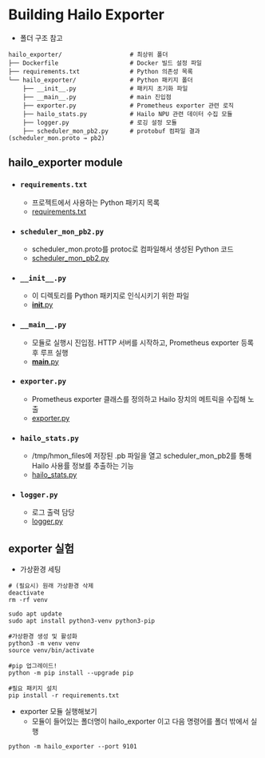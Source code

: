 # Building Hailo Exporter
- 폴더 구조 참고
```
hailo_exporter/                   # 최상위 폴더
├── Dockerfile                    # Docker 빌드 설정 파일
├── requirements.txt              # Python 의존성 목록
└── hailo_exporter/               # Python 패키지 폴더
    ├── __init__.py               # 패키지 초기화 파일
    ├── __main__.py               # main 진입점
    ├── exporter.py               # Prometheus exporter 관련 로직
    ├── hailo_stats.py            # Hailo NPU 관련 데이터 수집 모듈
    ├── logger.py                 # 로깅 설정 모듈
    ├── scheduler_mon_pb2.py      # protobuf 컴파일 결과 (scheduler_mon.proto → pb2)
```

## hailo_exporter module

- ### `requirements.txt`
  - 프로젝트에서 사용하는 Python 패키지 목록
  - [requirements.txt](https://github.com/jiiihwan/hailo_exporter/blob/main/hailo_exporter/requirements.txt)

- ### `scheduler_mon_pb2.py`
  - scheduler_mon.proto를 protoc로 컴파일해서 생성된 Python 코드
  - [scheduler_mon_pb2.py](https://github.com/jiiihwan/hailo_exporter/blob/main/hailo_exporter/hailo_exporter/scheduler_mon_pb2.py)

- ### `__init__.py`
  - 이 디렉토리를 Python 패키지로 인식시키기 위한 파일
  - [__init__.py](https://github.com/jiiihwan/hailo_exporter/blob/main/hailo_exporter/hailo_exporter/__init__.py)

- ### `__main__.py`
  - 모듈로 실행시 진입점. HTTP 서버를 시작하고, Prometheus exporter 등록 후 루프 실행
  - [__main__.py](https://github.com/jiiihwan/hailo_exporter/blob/main/hailo_exporter/hailo_exporter/__main__.py)

- ### `exporter.py`
  - Prometheus exporter 클래스를 정의하고 Hailo 장치의 메트릭을 수집해 노출
  - [exporter.py](https://github.com/jiiihwan/hailo_exporter/blob/main/hailo_exporter/hailo_exporter/exporter.py)

- ### `hailo_stats.py`
  - /tmp/hmon_files에 저장된 .pb 파일을 열고 scheduler_mon_pb2를 통해 Hailo 사용률 정보를 추출하는 기능
  - [hailo_stats.py](https://github.com/jiiihwan/hailo_exporter/blob/main/hailo_exporter/hailo_exporter/hailo_stats.py)

- ### `logger.py `
  - 로그 출력 담당
  - [logger.py](https://github.com/jiiihwan/hailo_exporter/blob/main/hailo_exporter/hailo_exporter/logger.py)

## exporter 실험
- 가상환경 세팅
```
# (필요시) 원래 가상환경 삭제
deactivate
rm -rf venv

sudo apt update
sudo apt install python3-venv python3-pip

#가상환경 생성 및 활성화
python3 -m venv venv
source venv/bin/activate

#pip 업그레이드!
python -m pip install --upgrade pip

#필요 패키지 설치
pip install -r requirements.txt
```

- exporter 모듈 실행해보기    
    - 모듈이 들어있는 폴더명이 hailo_exporter 이고 다음 명령어를 폴더 밖에서 실행 
```
python -m hailo_exporter --port 9101
```
